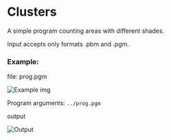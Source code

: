 # Clusters
A simple program counting areas with different shades.

Input accepts only formats .pbm and .pgm.

### Example:

  file: prog.pgm
  
  ![Example img][prog] 
  

  Program arguments: 
  `../prog.pgm`
  
  output
  
  ![Output][output]


[output]: https://github.com/PiotrZycki/Clusters/assets/96142056/1b97c444-8ec9-4f07-a515-7a2d15ff3977
[prog]: https://github.com/PiotrZycki/Clusters/assets/96142056/2886ea95-6a02-4e3d-8dba-8f9ad3f4fb0b
